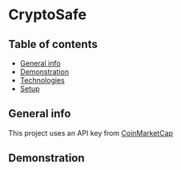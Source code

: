 # CryptoSafe

## Table of contents
* [General info](#general-info)
* [Demonstration](#demonstration)
* [Technologies](#technologies)
* [Setup](#setup)

## General info

This project uses an API key from [CoinMarketCap](https://coinmarketcap.com/)

## Demonstration
